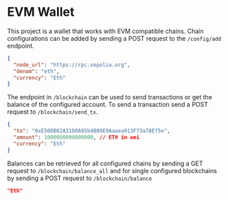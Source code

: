 # EVM Wallet

This project is a wallet that works with EVM compatible chains. Chain configurations can be added by sending a POST request to the `/config/add` endpoint.

```json
{
  "node_url": "https://rpc.sepolia.org",
  "denom": "eth",
  "currency": "Eth"
}
```

The endpoint in `/blockchain` can be used to send transactions or get the balance of the configured account. To send a transaction send a POST request to `/blockchain/send_tx`.

```json
{
  "to": "0xE50DB02A31D0A95b4B09E9Aaaea913F73a78Ef5e",
  "amount": 1000000000000000, // ETH in wei
  "currency": "Eth"
}
```

Balances can be retrieved for all configured chains by sending a GET request to `/blockchain/balance_all` and for single configured blockchains by sending a POST request to `/blockchain/balance`

```json
"Eth"
```
